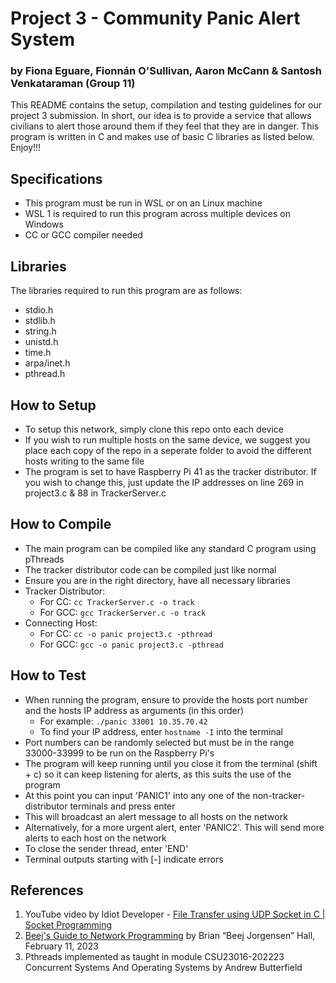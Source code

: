 # Project 3 - Community Panic Alert System

### by Fiona Eguare, Fionnán O'Sullivan, Aaron McCann & Santosh Venkataraman (Group 11)

This README contains the setup, compilation and testing guidelines for our project 3 submission. In short, our idea is to provide a service that allows civilians to alert those around them if they feel that they are in danger.
This program is written in C and makes use of basic C libraries as listed below. Enjoy!!!

## Specifications

- This program must be run in WSL or on an Linux machine
- WSL 1 is required to run this program across multiple devices on Windows
- CC or GCC compiler needed


## Libraries

The libraries required to run this program are as follows:

- stdio.h
- stdlib.h
- string.h
- unistd.h
- time.h
- arpa/inet.h
- pthread.h

## How to Setup

- To setup this network, simply clone this repo onto each device
- If you wish to run multiple hosts on the same device, we suggest you place each copy of the repo in a seperate folder to avoid the different hosts writing to the same file
- The program is set to have Raspberry Pi 41 as the tracker distributor. If you wish to change this, just update the IP addresses on line 269 in project3.c & 88 in TrackerServer.c

## How to Compile

- The main program can be compiled like any standard C program using pThreads
- The tracker distributor code can be compiled just like normal
- Ensure you are in the right directory, have all necessary libraries
- Tracker Distributor:
  - For CC: ```cc TrackerServer.c -o track```
  - For GCC: ```gcc TrackerServer.c -o track```
- Connecting Host:
  - For CC: ```cc -o panic project3.c -pthread```
  - For GCC: ```gcc -o panic project3.c -pthread```

## How to Test

- When running the program, ensure to provide the hosts port number and the hosts IP address as arguments (in this order)
  - For example: ```./panic 33001 10.35.70.42```
  - To find your IP address, enter ```hostname -I``` into the terminal
- Port numbers can be randomly selected but must be in the range 33000-33999 to be run on the Raspberry Pi's
- The program will keep running until you close it from the terminal (shift + c) so it can keep listening for alerts, as this suits the use of the program
- At this point you can input 'PANIC1' into any one of the non-tracker-distributor terminals and press enter
- This will broadcast an alert message to all hosts on the network
- Alternatively, for a more urgent alert, enter 'PANIC2'. This will send more alerts to each host on the network
- To close the sender thread, enter 'END'
- Terminal outputs starting with [-] indicate errors


## References

1. YouTube video by Idiot Developer - [File Transfer using UDP Socket in C | Socket Programming](https://www.google.com/search?q=udp+file+in+c&source=lnms&tbm=vid&sa=X&ved=2ahUKEwjcqqu0kbT9AhUPTMAKHXCIDb0Q_AUoAnoECAEQBA&biw=1366&bih=649&dpr=1#fpstate=ive&vld=cid:a0bb07e0,vid:cXT324fFzaM)
2. [Beej's Guide to Network Programming](https://beej.us/guide/bgnet/html/#what-is-a-socket) by Brian “Beej Jorgensen” Hall, February 11, 2023
3. Pthreads implemented as taught in module CSU23016-202223 Concurrent Systems And Operating Systems by Andrew Butterfield
